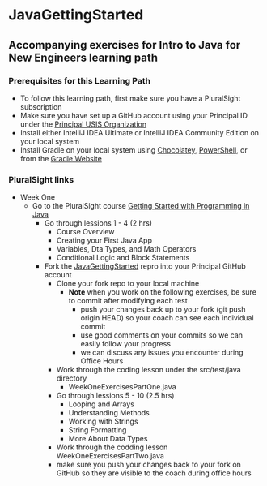 # JavaGettingStarted
## Accompanying exercises for Intro to Java for New Engineers learning path

### Prerequisites for this Learning Path
* To follow this learning path, first make sure you have a PluralSight subscription
* Make sure you have set up a GitHub account using your Principal ID under the [Principal USIS Organization](https://github.com/principalusis)
* Install either IntelliJ IDEA Ultimate or IntelliJ IDEA Community Edition on your local system
* Install Gradle on your local system using [Chocolatey](https://chocolatey.org/), [PowerShell](https://chocolatey.org/install), or from the [Gradle Website](https://gradle.org/install/)

### PluralSight links
* Week One
    * Go to the PluralSight course [Getting Started with Programming in Java](https://app.pluralsight.com/library/courses/getting-started-programming-java/table-of-contents)
        * Go through lessions 1 - 4 (2 hrs)
            * Course Overview
            * Creating your First Java App
            * Variables, Dta Types, and Math Operators
            * Conditional Logic and Block Statements
        * Fork the [JavaGettingStarted](https://github.com/gartee-john-PFG/JavaGettingStarted) repro into your Principal GitHub account
            * Clone your fork repo to your local machine
                * **Note** when you work on the following exercises, be sure to commit after modifying each test
                    * push your changes back up to your fork (git push origin HEAD) so your coach can see each individual commit
                    * use good comments on your commits so we can easily follow your progress
                    * we can discuss any issues you encounter during Office Hours
            * Work through the coding lesson under the src/test/java directory
                * WeekOneExercisesPartOne.java
            * Go through lessions 5 - 10 (2.5 hrs)
                * Looping and Arrays
                * Understanding Methods
                * Working with Strings
                * String Formatting
                * More About Data Types
            * Work through the codding lesson WeekOneExercisesPartTwo.java
            * make sure you push your changes back to your fork on GitHub so they are visible to the coach during office hours
    